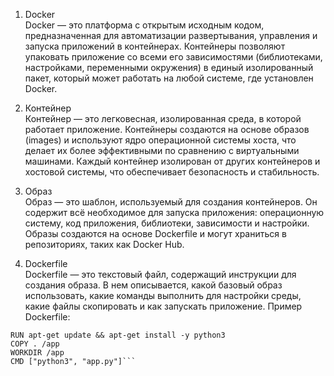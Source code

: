 1. Docker  
Docker — это платформа с открытым исходным кодом, предназначенная для автоматизации развертывания, управления и запуска приложений в контейнерах. Контейнеры позволяют упаковать приложение со всеми его зависимостями (библиотеками, настройками, переменными окружения) в единый изолированный пакет, который может работать на любой системе, где установлен Docker.  
  
2. Контейнер  
Контейнер — это легковесная, изолированная среда, в которой работает приложение. Контейнеры создаются на основе образов (images) и используют ядро операционной системы хоста, что делает их более эффективными по сравнению с виртуальными машинами. Каждый контейнер изолирован от других контейнеров и хостовой системы, что обеспечивает безопасность и стабильность.  
  
3. Образ  
Образ — это шаблон, используемый для создания контейнеров. Он содержит всё необходимое для запуска приложения: операционную систему, код приложения, библиотеки, зависимости и настройки. Образы создаются на основе Dockerfile и могут храниться в репозиториях, таких как Docker Hub.  
  
4. Dockerfile  
Dockerfile — это текстовый файл, содержащий инструкции для создания образа. В нем описывается, какой базовый образ использовать, какие команды выполнить для настройки среды, какие файлы скопировать и как запускать приложение. Пример Dockerfile:  
```FROM ubuntu:20.04  
RUN apt-get update && apt-get install -y python3  
COPY . /app  
WORKDIR /app  
CMD ["python3", "app.py"]```
  
